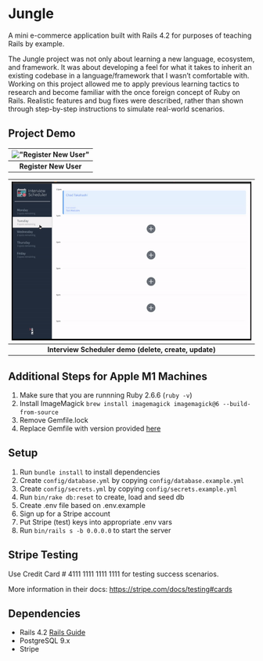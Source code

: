 # Jungle

A mini e-commerce application built with Rails 4.2 for purposes of teaching Rails by example.

The Jungle project was not only about learning a new language, ecosystem, and framework. It was about developing a feel for what it takes to inherit an existing codebase in a language/framework that I wasn’t comfortable with. Working on this project allowed me to apply previous learning tactics to research and become familiar with the once foreign concept of Ruby on Rails. Realistic features and bug fixes were described, rather than shown through step-by-step instructions to simulate real-world scenarios.

## Project Demo

| !["Register New User"](https://github.com/dpirrott/scheduler/blob/master/docs/Registration.gif) |
| :---------------------------------------------------------------------------------------------: |
|                                      **Register New User**                                      |

| !["Interview Scheduler demo"](https://github.com/dpirrott/scheduler/blob/master/docs/interviewSchedulerGif.gif) |
| :-------------------------------------------------------------------------------------------------------------: |
|                              **Interview Scheduler demo (delete, create, update)**                              |

## Additional Steps for Apple M1 Machines

1. Make sure that you are runnning Ruby 2.6.6 (`ruby -v`)
1. Install ImageMagick `brew install imagemagick imagemagick@6 --build-from-source`
1. Remove Gemfile.lock
1. Replace Gemfile with version provided [here](https://gist.githubusercontent.com/FrancisBourgouin/831795ae12c4704687a0c2496d91a727/raw/ce8e2104f725f43e56650d404169c7b11c33a5c5/Gemfile)

## Setup

1. Run `bundle install` to install dependencies
2. Create `config/database.yml` by copying `config/database.example.yml`
3. Create `config/secrets.yml` by copying `config/secrets.example.yml`
4. Run `bin/rake db:reset` to create, load and seed db
5. Create .env file based on .env.example
6. Sign up for a Stripe account
7. Put Stripe (test) keys into appropriate .env vars
8. Run `bin/rails s -b 0.0.0.0` to start the server

## Stripe Testing

Use Credit Card # 4111 1111 1111 1111 for testing success scenarios.

More information in their docs: <https://stripe.com/docs/testing#cards>

## Dependencies

- Rails 4.2 [Rails Guide](http://guides.rubyonrails.org/v4.2/)
- PostgreSQL 9.x
- Stripe
